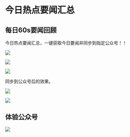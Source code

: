 # 今日热点要闻汇总

## 每日60s要闻回顾

今日热点要闻汇总，一键获取今日要闻并同步到指定公众号！！


[![](https://blogimg.lieme.cn/2025/10/2025101512313625.png)](https://blogimg.lieme.cn/2025/10/2025101512313625.png)

[![](https://blogimg.lieme.cn/2025/10/2025101512314958.png)](https://blogimg.lieme.cn/2025/10/2025101512314958.png)

[![](https://blogimg.lieme.cn/2025/10/2025101512320174.png)](https://blogimg.lieme.cn/2025/10/2025101512320174.png)

同步到公众号后的效果。

[![](https://blogimg.lieme.cn/2025/10/2025101512322596.png)](https://blogimg.lieme.cn/2025/10/2025101512322596.png)

[![](https://blogimg.lieme.cn/2025/10/2025101609401180.png)](https://blogimg.lieme.cn/2025/10/2025101609401180.png)

## 体验公众号


[![](https://blogimg.lieme.cn/2025/10/2025102813052689.png)](https://blogimg.lieme.cn/2025/10/2025102813052689.png)
